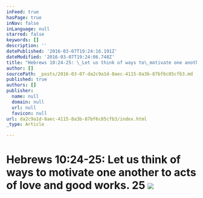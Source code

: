 ```yaml
---
inFeed: true
hasPage: true
inNav: false
inLanguage: null
starred: false
keywords: []
description: ''
datePublished: '2016-03-07T19:24:16.191Z'
dateModified: '2016-03-07T19:24:06.748Z'
title: "Hebrews 10:24-25: \_Let us think of ways to\_motivate one another to acts of love and good works. 25\_ "
author: []
sourcePath: _posts/2016-03-07-da2c9a1d-8aec-4115-8a3b-87bf6c85cfb3.md
published: true
authors: []
publisher:
  name: null
  domain: null
  url: null
  favicon: null
url: da2c9a1d-8aec-4115-8a3b-87bf6c85cfb3/index.html
_type: Article

---
```

# Hebrews 10:24-25:  Let us think of ways to motivate one another to acts of love and good works. 25 ![](https://the-grid-user-content.s3-us-west-2.amazonaws.com/201c0837-43da-412f-a607-61fb298b7946.jpg)